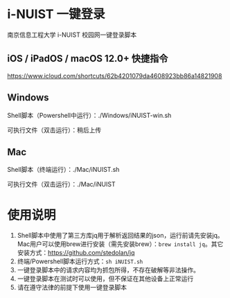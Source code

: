 # i-NUIST 一键登录

南京信息工程大学 i-NUIST 校园网一键登录脚本

## iOS / iPadOS / macOS 12.0+ 快捷指令

https://www.icloud.com/shortcuts/62b4201079da4608923bb86a14821908

## Windows

Shell脚本（Powershell中运行）：./Windows/iNUIST-win.sh

可执行文件（双击运行）：稍后上传

## Mac

Shell脚本（终端运行）：./Mac/iNUIST.sh

可执行文件（双击运行）：./Mac/iNUIST

# 使用说明

 1. Shell脚本中使用了第三方库jq用于解析返回结果的json，运行前请先安装jq。Mac用户可以使用brew进行安装（需先安装brew）：`brew install jq`。其它安装方式：https://github.com/stedolan/jq
 2. 终端/Powershell脚本运行方式：`sh iNUIST.sh`
 3. 一键登录脚本中的请求内容均为抓包所得，不存在破解等非法操作。
 4. 一键登录脚本在测试时可以使用，但不保证在其他设备上正常运行
 5. 请在遵守法律的前提下使用一键登录脚本
